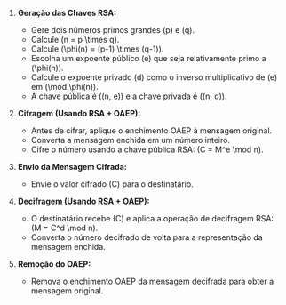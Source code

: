1. **Geração das Chaves RSA:**
   - Gere dois números primos grandes \(p\) e \(q\).
   - Calcule \(n = p \times q\).
   - Calcule \(\phi(n) = (p-1) \times (q-1)\).
   - Escolha um expoente público \(e\) que seja relativamente primo a \(\phi(n)\).
   - Calcule o expoente privado \(d\) como o inverso multiplicativo de \(e\) em \(\mod \phi(n)\).
   - A chave pública é \((n, e)\) e a chave privada é \((n, d)\).

2. **Cifragem (Usando RSA + OAEP):**
   - Antes de cifrar, aplique o enchimento OAEP à mensagem original.
   - Converta a mensagem enchida em um número inteiro.
   - Cifre o número usando a chave pública RSA: \(C = M^e \mod n\).

3. **Envio da Mensagem Cifrada:**
   - Envie o valor cifrado \(C\) para o destinatário.

4. **Decifragem (Usando RSA + OAEP):**
   - O destinatário recebe \(C\) e aplica a operação de decifragem RSA: \(M = C^d \mod n\).
   - Converta o número decifrado de volta para a representação da mensagem enchida.

5. **Remoção do OAEP:**
   - Remova o enchimento OAEP da mensagem decifrada para obter a mensagem original.
